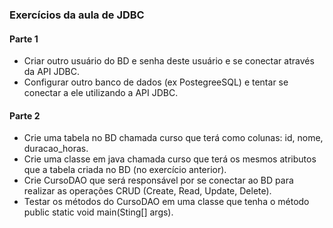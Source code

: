 ### Exercícios da aula de JDBC

#### Parte 1

* Criar outro usuário do BD e senha deste usuário e se conectar através da API JDBC.
* Configurar outro banco de dados (ex PostegreeSQL) e tentar se conectar a ele utilizando a API JDBC.

#### Parte 2

* Crie uma tabela no BD chamada curso que terá como colunas: id, nome, duracao_horas.
* Crie uma classe em java chamada curso que terá os mesmos atributos que a tabela criada no BD (no exercício anterior). 
* Crie CursoDAO que será responsável por se conectar ao BD para realizar as operações CRUD (Create, Read, Update, Delete).
* Testar os métodos do CursoDAO em uma classe que tenha o método public static void main(Sting[] args).

